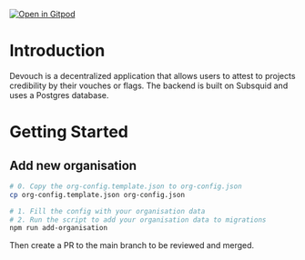[![Open in Gitpod](https://gitpod.io/button/open-in-gitpod.svg)](https://gitpod.io/#https://github.com/Giveth/DeVouch-BE)

# Introduction

Devouch is a decentralized application that allows users to attest to projects credibility by their vouches or flags. The backend is built on Subsquid and uses a Postgres database.

# Getting Started


## Add new organisation

```bash
# 0. Copy the org-config.template.json to org-config.json
cp org-config.template.json org-config.json

# 1. Fill the config with your organisation data
# 2. Run the script to add your organisation data to migrations
npm run add-organisation
```
Then create a PR to the main branch to be reviewed and merged.